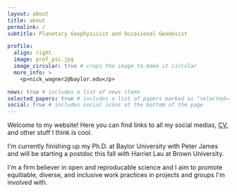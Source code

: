 ```yaml
---
layout: about
title: about
permalink: /
subtitle: Planetary Geophysicist and Occasional Geodesist

profile:
  align: right
  image: prof_pic.jpg
  image_circular: true # crops the image to make it circular
  more_info: >
    <p>nick_wagner2@baylor.edu</p>

news: true # includes a list of news items
selected_papers: true # includes a list of papers marked as "selected={true}"
social: true # includes social icons at the bottom of the page
---
```


Welcome to my website! Here you can find links to all my social medias, <a href="/assets/pdf/CV.pdf">CV</a>, and other stuff I think is cool.

I'm currently finishing up my Ph.D. at Baylor University with Peter James and will be starting a postdoc this fall with Harriet Lau at Brown University. 

I'm a firm believer in open and reproducable science and I aim to promote equitiable, diverse, and inclusive work practices in projects and groups I'm involved with.

